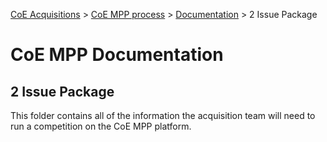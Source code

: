 [CoE Acquisitions](https://github.com/GSA/coe-acquisitions) > [CoE MPP process](https://github.com/GSA/coe-mpp-process/) > [Documentation](https://github.com/GSA/coe-mpp-process/documentation/) > 2 Issue Package

# CoE MPP Documentation
## 2 Issue Package

This folder contains all of the information the acquisition team will need to run a competition on the CoE MPP platform.
